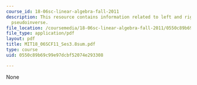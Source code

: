 ```yaml
---
course_id: 18-06sc-linear-algebra-fall-2011
description: This resource contains information related to left and right inverses;
  pseudoinverse.
file_location: /coursemedia/18-06sc-linear-algebra-fall-2011/0550c89b69c99e97dcbf52074e293308_MIT18_06SCF11_Ses3.8sum.pdf
file_type: application/pdf
layout: pdf
title: MIT18_06SCF11_Ses3.8sum.pdf
type: course
uid: 0550c89b69c99e97dcbf52074e293308

---
```

None